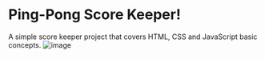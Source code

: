# Ping-Pong Score Keeper!
A simple score keeper project that covers HTML, CSS and JavaScript basic concepts.
![image](https://github.com/EternalStud3nt/Learn-Web-Dev/assets/145905129/54a8f8dd-69c1-413f-8739-7b35ed6a518a)

